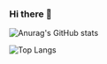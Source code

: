 ### Hi there 👋


![Anurag's GitHub stats](https://github-readme-stats.vercel.app/api?username=EnrisKumi&count_private=true&theme=radical)






![Top Langs](https://github-readme-stats.vercel.app/api/top-langs/?username=EnrisKumi&count_private=true&theme=radical)
